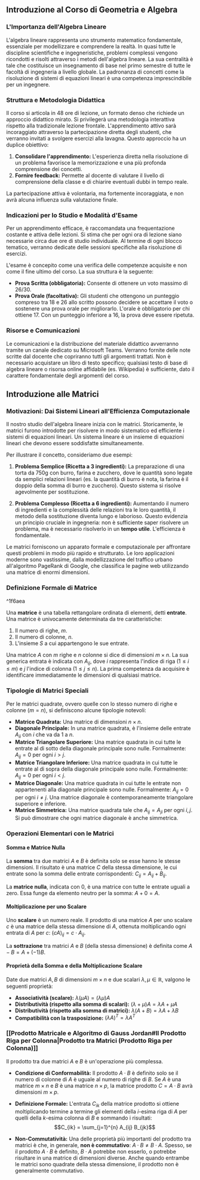 ## Introduzione al Corso di Geometria e Algebra

### L'Importanza dell'Algebra Lineare
L'algebra lineare rappresenta uno strumento matematico fondamentale, essenziale per modellizzare e comprendere la realtà. In quasi tutte le discipline scientifiche e ingegneristiche, problemi complessi vengono ricondotti e risolti attraverso i metodi dell'algebra lineare. La sua centralità è tale che costituisce un insegnamento di base nel primo semestre di tutte le facoltà di ingegneria a livello globale. La padronanza di concetti come la risoluzione di sistemi di equazioni lineari è una competenza imprescindibile per un ingegnere.

### Struttura e Metodologia Didattica
Il corso si articola in 48 ore di lezione, un formato denso che richiede un approccio didattico mirato. Si privilegerà una metodologia interattiva rispetto alla tradizionale lezione frontale. L'apprendimento attivo sarà incoraggiato attraverso la partecipazione diretta degli studenti, che verranno invitati a svolgere esercizi alla lavagna. Questo approccio ha un duplice obiettivo:
1.  **Consolidare l'apprendimento:** L'esperienza diretta nella risoluzione di un problema favorisce la memorizzazione e una più profonda comprensione dei concetti.
2.  **Fornire feedback:** Permette al docente di valutare il livello di comprensione della classe e di chiarire eventuali dubbi in tempo reale.

La partecipazione attiva è volontaria, ma fortemente incoraggiata, e non avrà alcuna influenza sulla valutazione finale.

### Indicazioni per lo Studio e Modalità d'Esame
Per un apprendimento efficace, è raccomandata una frequentazione costante e attiva delle lezioni. Si stima che per ogni ora di lezione siano necessarie circa due ore di studio individuale. Al termine di ogni blocco tematico, verranno dedicate delle sessioni specifiche alla risoluzione di esercizi.

L'esame è concepito come una verifica delle competenze acquisite e non come il fine ultimo del corso. La sua struttura è la seguente:
- **Prova Scritta (obbligatoria):** Consente di ottenere un voto massimo di 26/30.
- **Prova Orale (facoltativa):** Gli studenti che ottengono un punteggio compreso tra 18 e 26 allo scritto possono decidere se accettare il voto o sostenere una prova orale per migliorarlo. L'orale è obbligatorio per chi ottiene 17. Con un punteggio inferiore a 16, la prova deve essere ripetuta.

### Risorse e Comunicazioni
Le comunicazioni e la distribuzione del materiale didattico avverranno tramite un canale dedicato su Microsoft Teams. Verranno fornite delle note scritte dal docente che copriranno tutti gli argomenti trattati. Non è necessario acquistare un libro di testo specifico; qualsiasi testo di base di algebra lineare o risorsa online affidabile (es. Wikipedia) è sufficiente, dato il carattere fondamentale degli argomenti del corso.

## Introduzione alle Matrici

### Motivazioni: Dai Sistemi Lineari all'Efficienza Computazionale
Il nostro studio dell'algebra lineare inizia con le matrici. Storicamente, le matrici furono introdotte per risolvere in modo sistematico ed efficiente i sistemi di equazioni lineari. Un sistema lineare è un insieme di equazioni lineari che devono essere soddisfatte simultaneamente.

Per illustrare il concetto, consideriamo due esempi:

1.  **Problema Semplice (Ricetta a 3 ingredienti):** La preparazione di una torta da 750g con burro, farina e zucchero, dove le quantità sono legate da semplici relazioni lineari (es. la quantità di burro è nota, la farina è il doppio della somma di burro e zucchero). Questo sistema si risolve agevolmente per sostituzione.

2.  **Problema Complesso (Ricetta a 6 ingredienti):** Aumentando il numero di ingredienti e la complessità delle relazioni tra le loro quantità, il metodo della sostituzione diventa lungo e laborioso. Questo evidenzia un principio cruciale in ingegneria: non è sufficiente saper risolvere un problema, ma è necessario risolverlo in un **tempo utile**. L'efficienza è fondamentale.

Le matrici forniscono un apparato formale e computazionale per affrontare questi problemi in modo più rapido e strutturato. Le loro applicazioni moderne sono vastissime, dalla modellizzazione del traffico urbano all'algoritmo PageRank di Google, che classifica le pagine web utilizzando una matrice di enormi dimensioni.

### Definizione Formale di Matrice

^1f6aea

Una **matrice** è una tabella rettangolare ordinata di elementi, detti **entrate**. Una matrice è univocamente determinata da tre caratteristiche:
1.  Il numero di righe, $m$.
2.  Il numero di colonne, $n$.
3.  L'insieme $S$ a cui appartengono le sue entrate.

Una matrice $A$ con $m$ righe e $n$ colonne si dice di dimensioni $m \times n$. La sua generica entrata è indicata con $A_{ij}$, dove $i$ rappresenta l'indice di riga ($1 \le i \le m$) e $j$ l'indice di colonna ($1 \le j \le n$). La prima competenza da acquisire è identificare immediatamente le dimensioni di qualsiasi matrice.

### Tipologie di Matrici Speciali
Per le matrici quadrate, ovvero quelle con lo stesso numero di righe e colonne ($m=n$), si definiscono alcune tipologie notevoli:

- **Matrice Quadrata:** Una matrice di dimensioni $n \times n$.
- **Diagonale Principale:** In una matrice quadrata, è l'insieme delle entrate $A_{ii}$ con $i$ che va da 1 a $n$.
- **Matrice Triangolare Superiore:** Una matrice quadrata in cui tutte le entrate al di sotto della diagonale principale sono nulle. Formalmente: $A_{ij} = 0$ per ogni $i > j$.
- **Matrice Triangolare Inferiore:** Una matrice quadrata in cui tutte le entrate al di sopra della diagonale principale sono nulle. Formalmente: $A_{ij} = 0$ per ogni $i < j$.
- **Matrice Diagonale:** Una matrice quadrata in cui tutte le entrate non appartenenti alla diagonale principale sono nulle. Formalmente: $A_{ij} = 0$ per ogni $i \neq j$. Una matrice diagonale è contemporaneamente triangolare superiore e inferiore.
- **Matrice Simmetrica:** Una matrice quadrata tale che $A_{ij} = A_{ji}$ per ogni $i, j$. Si può dimostrare che ogni matrice diagonale è anche simmetrica.

### Operazioni Elementari con le Matrici

#### Somma e Matrice Nulla
La **somma** tra due matrici $A$ e $B$ è definita solo se esse hanno le stesse dimensioni. Il risultato è una matrice $C$ della stessa dimensione, le cui entrate sono la somma delle entrate corrispondenti: $C_{ij} = A_{ij} + B_{ij}$.

La **matrice nulla**, indicata con $0$, è una matrice con tutte le entrate uguali a zero. Essa funge da elemento neutro per la somma: $A + 0 = A$.

#### Moltiplicazione per uno Scalare
Uno **scalare** è un numero reale. Il prodotto di una matrice $A$ per uno scalare $c$ è una matrice della stessa dimensione di $A$, ottenuta moltiplicando ogni entrata di $A$ per $c$: $(cA)_{ij} = c \cdot A_{ij}$.

La **sottrazione** tra matrici $A$ e $B$ (della stessa dimensione) è definita come $A - B = A + (-1)B$.

#### Proprietà della Somma e della Moltiplicazione Scalare
Date due matrici $A, B$ di dimensioni $m \times n$ e due scalari $\lambda, \mu \in \mathbb{R}$, valgono le seguenti proprietà:

- **Associatività (scalare):** $\lambda (\mu A) = (\lambda \mu) A$
- **Distributività (rispetto alla somma di scalari):** $(\lambda + \mu) A = \lambda A + \mu A$
- **Distributività (rispetto alla somma di matrici):** $\lambda (A + B) = \lambda A + \lambda B$
- **Compatibilità con la trasposizione:** $(\lambda A)^T = \lambda A^T$

### [[Prodotto Matricale e Algoritmo di Gauss Jordan#Il Prodotto Riga per Colonna|Prodotto tra Matrici (Prodotto Riga per Colonna)]]
Il prodotto tra due matrici $A$ e $B$ è un'operazione più complessa.

- **Condizione di Conformabilità:** Il prodotto $A \cdot B$ è definito solo se il numero di colonne di $A$ è uguale al numero di righe di $B$. Se $A$ è una matrice $m \times n$ e $B$ è una matrice $n \times p$, la matrice prodotto $C = A \cdot B$ avrà dimensioni $m \times p$.

- **Definizione Formale:** L'entrata $C_{ik}$ della matrice prodotto si ottiene moltiplicando termine a termine gli elementi della $i$-esima riga di $A$ per quelli della $k$-esima colonna di $B$ e sommando i risultati:
$$C_{ik} = \sum_{j=1}^{n} A_{ij} B_{jk}$$

- **Non-Commutatività:** Una delle proprietà più importanti del prodotto tra matrici è che, in generale, **non è commutativo**: $A \cdot B \neq B \cdot A$. Spesso, se il prodotto $A \cdot B$ è definito, $B \cdot A$ potrebbe non esserlo, o potrebbe risultare in una matrice di dimensioni diverse. Anche quando entrambe le matrici sono quadrate della stessa dimensione, il prodotto non è generalmente commutativo.
